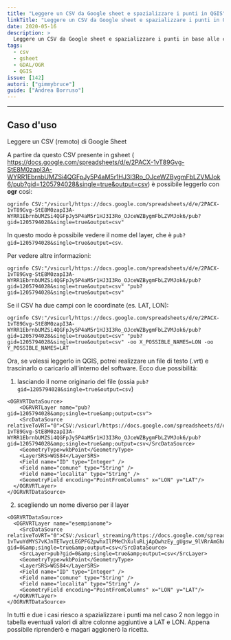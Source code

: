 ```yaml
---
title: "Leggere un CSV da Google sheet e spazializzare i punti in QGIS"
linkTitle: "Leggere un CSV da Google sheet e spazializzare i punti in QGIS"
date: 2020-05-16
description: >
  Leggere un CSV da Google sheet e spazializzare i punti in base alle coordinate in QGIS.
tags:
  - csv
  - gsheet
  - GDAL/OGR
  - QGIS
issue: [142]
autori: ["gimmybruce"]
guide: ["Andrea Borruso"]
---
```


---

## Caso d'uso

Leggere un CSV (remoto) di Google Sheet

A partire da questo CSV presente in gsheet ( https://docs.google.com/spreadsheets/d/e/2PACX-1vT89Gvg-StE8M0zapI3A-WYRR1EbrnbUMZSi4QGFpJy5P4aM5r1HJ3I3Ro_OJceWZBygmFbLZVMJok6/pub?gid=1205794028&single=true&output=csv) è possibile leggerlo con **ogr** così:


```
ogrinfo CSV:"/vsicurl/https://docs.google.com/spreadsheets/d/e/2PACX-1vT89Gvg-StE8M0zapI3A-WYRR1EbrnbUMZSi4QGFpJy5P4aM5r1HJ3I3Ro_OJceWZBygmFbLZVMJok6/pub?gid=1205794028&single=true&output=csv"
```

In questo modo è possibile vedere il nome del layer, che è `pub?gid=1205794028&single=true&output=csv`.

Per vedere altre informazioni:

```
ogrinfo CSV:"/vsicurl/https://docs.google.com/spreadsheets/d/e/2PACX-1vT89Gvg-StE8M0zapI3A-WYRR1EbrnbUMZSi4QGFpJy5P4aM5r1HJ3I3Ro_OJceWZBygmFbLZVMJok6/pub?gid=1205794028&single=true&output=csv" "pub?gid=1205794028&single=true&output=csv"
```

Se il CSV ha due campi con le coordinate (es. LAT, LON):

```
ogrinfo CSV:"/vsicurl/https://docs.google.com/spreadsheets/d/e/2PACX-1vT89Gvg-StE8M0zapI3A-WYRR1EbrnbUMZSi4QGFpJy5P4aM5r1HJ3I3Ro_OJceWZBygmFbLZVMJok6/pub?gid=1205794028&single=true&output=csv" "pub?gid=1205794028&single=true&output=csv" -oo X_POSSIBLE_NAMES=LON -oo Y_POSSIBLE_NAMES=LAT
```

Ora, se volessi leggerlo in QGIS, potrei realizzare un file di testo (.vrt) e trascinarlo o caricarlo all'interno del software.
Ecco due possibilità:

1) lasciando il nome originario del file (ossia `pub?gid=1205794028&single=true&output=csv`)

```
<OGRVRTDataSource>
    <OGRVRTLayer name="pub?gid=1205794028&amp;single=true&amp;output=csv">
    <SrcDataSource relativeToVRT="0">CSV:/vsicurl/https://docs.google.com/spreadsheets/d/e/2PACX-1vT89Gvg-StE8M0zapI3A-WYRR1EbrnbUMZSi4QGFpJy5P4aM5r1HJ3I3Ro_OJceWZBygmFbLZVMJok6/pub?gid=1205794028&amp;single=true&amp;output=csv</SrcDataSource>
    <GeometryType>wkbPoint</GeometryType>
    <LayerSRS>WGS84</LayerSRS>
    <Field name="ID" type="Integer" />
    <Field name="comune" type="String" />
    <Field name="localita" type="String" />
    <GeometryField encoding="PointFromColumns" x="LON" y="LAT"/>
  </OGRVRTLayer>
</OGRVRTDataSource>
```



2) scegliendo un nome diverso per il layer

```
<OGRVRTDataSource>
  <OGRVRTLayer name="esempionome">
    <SrcDataSource relativeToVRT="0">CSV:/vsicurl_streaming/https://docs.google.com/spreadsheets/d/e/2PACX-1vTwuYdMYS7vKJnTETwycLEGPFG2pwhxIlPMeChXuluRLjApQwhzEy_gUgsw_9lVRrAmGhAHWEj9LDV7/pub?gid=0&amp;single=true&amp;output=csv</SrcDataSource>
    <SrcLayer>pub?gid=0&amp;single=true&amp;output=csv</SrcLayer>
    <GeometryType>wkbPoint</GeometryType>
    <LayerSRS>WGS84</LayerSRS>
    <Field name="ID" type="Integer" />
    <Field name="comune" type="String" />
    <Field name="localita" type="String" />
    <GeometryField encoding="PointFromColumns" x="LON" y="LAT"/>
  </OGRVRTLayer>
</OGRVRTDataSource>
```


In tutti e due i casi riesco a spazializzare i punti ma nel caso 2 non leggo in tabella eventuali valori di altre colonne aggiuntive a LAT e LON. Appena possibile riprenderò e magari aggionerò la ricetta.
